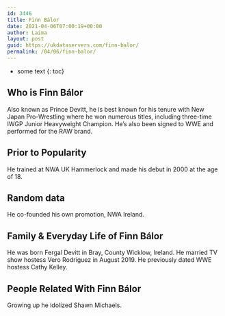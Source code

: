 ```yaml
---
id: 3446
title: Finn Bálor
date: 2021-04-06T07:00:19+00:00
author: Laima
layout: post
guid: https://ukdataservers.com/finn-balor/
permalink: /04/06/finn-balor/
---
```


* some text
{: toc}


## Who is Finn Bálor
                  
                  
                  
Also known as Prince Devitt, he is best known for his tenure with New Japan Pro-Wrestling where he won numerous titles, including three-time IWGP Junior Heavyweight Champion. He&#8217;s also been signed to WWE and performed for the RAW brand. 
                  
              
            
              
            
                
                
                
## Prior to Popularity
                  
                  
                  
He trained at NWA UK Hammerlock and made his debut in 2000 at the age of 18.
                  
              
            
              
            
                
                
                
## Random data
                  
                  
                  
He co-founded his own promotion, NWA Ireland.
                  
              
            
              
            
                
                
                
## Family & Everyday Life of Finn Bálor
                  
                  
                  
He was born Fergal Devitt in Bray, County Wicklow, Ireland. He married TV show hostess Vero Rodríguez in August 2019. He previously dated WWE hostess Cathy Kelley.
                  
              
            
              
            
                
                
                
## People Related With Finn Bálor
                  
                  
                  
Growing up he idolized Shawn Michaels.
                  
              
            
              
            
                
              
            
              
              
            
            
              
            
          
          
          